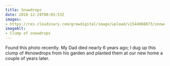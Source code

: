 ```yaml
---
title: Snowdrops
date: 2018-12-24T00:03:53Z
images: 
- https://res.cloudinary.com/growdigital/image/upload/v1544988873/snowdrops-2014022312.11.26.jpg
imageAlt: 
- Clump of snowdrops
---
```


Found this photo recently. My Dad died nearly 6 years ago; I dug up this clump of #snowdrops from his garden and planted them at our new home a couple of years later.
